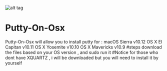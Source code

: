 ![alt tag](https://screenshots.en.sftcdn.net/en/scrn/20000/20678/putty-05-535x535.jpg)
# Putty-On-Osx
Putty-On-Osx will allow you to install putty for : 
macOS Sierra v10.12
OS X El Capitan v10.11
OS X Yosemite v10.10
OS X Mavericks v10.9
#steps 
download the files based on your OS version , and sudo run it 
#Notice 
for those who dont have XQUARTZ , i will be downloaded but you will need to install it by yourself 

